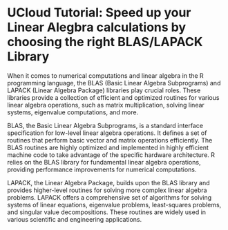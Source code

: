 # UCloud Tutorial: Speed up your Linear Alegbra calculations by choosing the right BLAS/LAPACK Library

When it comes to numerical computations and linear algebra in the R programming language, the BLAS (Basic Linear Algebra Subprograms) and LAPACK (Linear Algebra Package) libraries play crucial roles. These libraries provide a collection of efficient and optimized routines for various linear algebra operations, such as matrix multiplication, solving linear systems, eigenvalue computations, and more.

BLAS, the Basic Linear Algebra Subprograms, is a standard interface specification for low-level linear algebra operations. It defines a set of routines that perform basic vector and matrix operations efficiently. The BLAS routines are highly optimized and implemented in highly efficient machine code to take advantage of the specific hardware architecture. R relies on the BLAS library for fundamental linear algebra operations, providing performance improvements for numerical computations.

LAPACK, the Linear Algebra Package, builds upon the BLAS library and provides higher-level routines for solving more complex linear algebra problems. LAPACK offers a comprehensive set of algorithms for solving systems of linear equations, eigenvalue problems, least-squares problems, and singular value decompositions. These routines are widely used in various scientific and engineering applications.